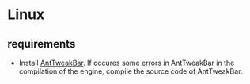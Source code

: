 # Linux

## requirements

- Install [AntTweakBar](http://anttweakbar.sourceforge.net/). If occures some errors in AntTweakBar in the compilation of the engine, compile the source code of AntTweakBar.
